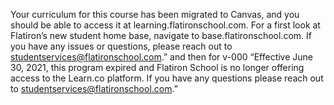 Your curriculum for this course has been migrated to Canvas, and you should be able to access it at learning.flatironschool.com. For a first look at Flatiron’s new student home base, navigate to base.flatironschool.com. If you have any issues or questions, please reach out to studentservices@flatironschool.com.” and then for v-000 “Effective June 30, 2021, this program expired and Flatiron School is no longer offering access to the Learn.co platform. If you have any questions please reach out to studentservices@flatironschool.com.”
